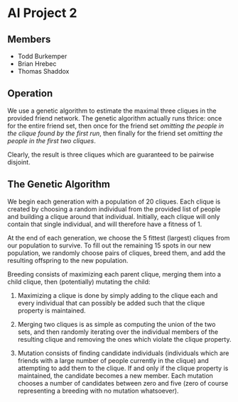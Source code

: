 AI Project 2
============

Members
-------

* Todd Burkemper
* Brian Hrebec
* Thomas Shaddox

Operation
---------

We use a genetic algorithm to estimate the maximal three cliques in the provided friend network. The genetic algorithm actually runs thrice: once for the entire friend set, then once for the friend set *omitting the people in the clique found by the first run*, then finally for the friend set *omitting the people in the first two cliques*.

Clearly, the result is three cliques which are guaranteed to be pairwise disjoint.

The Genetic Algorithm
---------------------

We begin each generation with a population of 20 cliques. Each clique is created by choosing a random individual from the provided list of people and building a clique around that individual. Initially, each clique will only contain that single individual, and will therefore have a fitness of 1.

At the end of each generation, we choose the 5 fittest (largest) cliques from our population to survive. To fill out the remaining 15 spots in our new population, we randomly choose pairs of cliques, breed them, and add the resulting offspring to the new population.

Breeding consists of maximizing each parent clique, merging them into a child clique, then (potentially) mutating the child:

1. Maximizing a clique is done by simply adding to the clique each and every individual that can possibly be added such that the clique property is maintained.

2. Merging two cliques is as simple as computing the union of the two sets, and then randomly iterating over the individual members of the resulting clique and removing the ones which violate the clique property.

3. Mutation consists of finding candidate individuals (individuals which are friends with a large number of people currently in the clique) and attempting to add them to the clique. If and only if the clique property is maintained, the candidate becomes a new member. Each mutation chooses a number of candidates between zero and five (zero of course representing a breeding with no mutation whatsoever).
